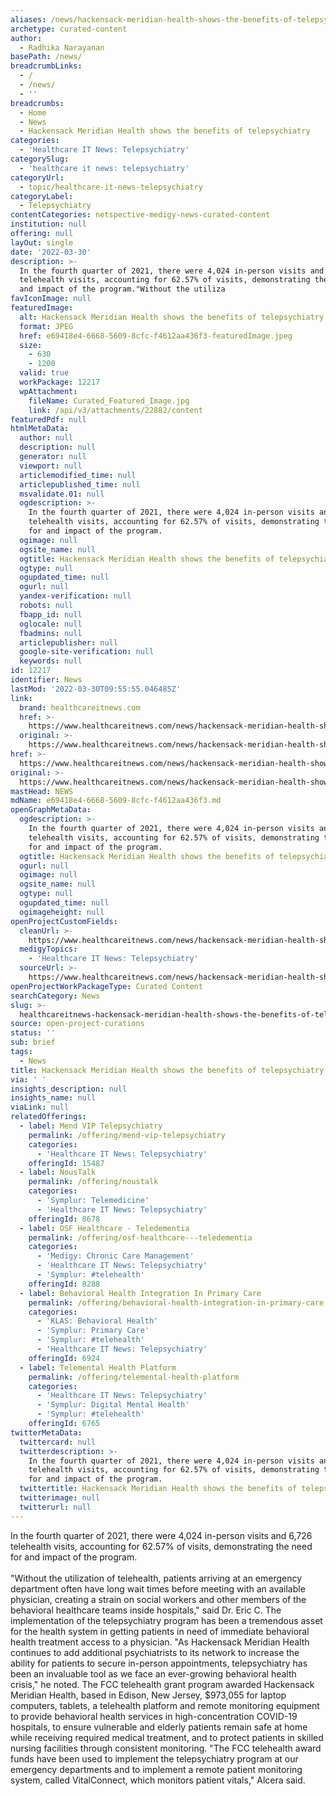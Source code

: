 ```yaml
---
aliases: /news/hackensack-meridian-health-shows-the-benefits-of-telepsychiatry
archetype: curated-content
author:
  - Radhika Narayanan
basePath: /news/
breadcrumbLinks:
  - /
  - /news/
  - ''
breadcrumbs:
  - Home
  - News
  - Hackensack Meridian Health shows the benefits of telepsychiatry
categories:
  - 'Healthcare IT News: Telepsychiatry'
categorySlug:
  - 'healthcare it news: telepsychiatry'
categoryUrl:
  - topic/healthcare-it-news-telepsychiatry
categoryLabel:
  - Telepsychiatry
contentCategories: netspective-medigy-news-curated-content
institution: null
offering: null
layOut: single
date: '2022-03-30'
description: >-
  In the fourth quarter of 2021, there were 4,024 in-person visits and 6,726
  telehealth visits, accounting for 62.57% of visits, demonstrating the need for
  and impact of the program."Without the utiliza
favIconImage: null
featuredImage:
  alt: Hackensack Meridian Health shows the benefits of telepsychiatry
  format: JPEG
  href: e69418e4-6668-5609-8cfc-f4612aa436f3-featuredImage.jpeg
  size:
    - 630
    - 1200
  valid: true
  workPackage: 12217
  wpAttachment:
    fileName: Curated_Featured_Image.jpg
    link: /api/v3/attachments/22882/content
featuredPdf: null
htmlMetaData:
  author: null
  description: null
  generator: null
  viewport: null
  articlemodified_time: null
  articlepublished_time: null
  msvalidate.01: null
  ogdescription: >-
    In the fourth quarter of 2021, there were 4,024 in-person visits and 6,726
    telehealth visits, accounting for 62.57% of visits, demonstrating the need
    for and impact of the program.
  ogimage: null
  ogsite_name: null
  ogtitle: Hackensack Meridian Health shows the benefits of telepsychiatry
  ogtype: null
  ogupdated_time: null
  ogurl: null
  yandex-verification: null
  robots: null
  fbapp_id: null
  oglocale: null
  fbadmins: null
  articlepublisher: null
  google-site-verification: null
  keywords: null
id: 12217
identifier: News
lastMod: '2022-03-30T09:55:55.046485Z'
link:
  brand: healthcareitnews.com
  href: >-
    https://www.healthcareitnews.com/news/hackensack-meridian-health-shows-benefits-telepsychiatry
  original: >-
    https://www.healthcareitnews.com/news/hackensack-meridian-health-shows-benefits-telepsychiatry
href: >-
  https://www.healthcareitnews.com/news/hackensack-meridian-health-shows-benefits-telepsychiatry
original: >-
  https://www.healthcareitnews.com/news/hackensack-meridian-health-shows-benefits-telepsychiatry
mastHead: NEWS
mdName: e69418e4-6668-5609-8cfc-f4612aa436f3.md
openGraphMetaData:
  ogdescription: >-
    In the fourth quarter of 2021, there were 4,024 in-person visits and 6,726
    telehealth visits, accounting for 62.57% of visits, demonstrating the need
    for and impact of the program.
  ogtitle: Hackensack Meridian Health shows the benefits of telepsychiatry
  ogurl: null
  ogimage: null
  ogsite_name: null
  ogtype: null
  ogupdated_time: null
  ogimageheight: null
openProjectCustomFields:
  cleanUrl: >-
    https://www.healthcareitnews.com/news/hackensack-meridian-health-shows-benefits-telepsychiatry
  medigyTopics:
    - 'Healthcare IT News: Telepsychiatry'
  sourceUrl: >-
    https://www.healthcareitnews.com/news/hackensack-meridian-health-shows-benefits-telepsychiatry
openProjectWorkPackageType: Curated Content
searchCategory: News
slug: >-
  healthcareitnews-hackensack-meridian-health-shows-the-benefits-of-telepsychiatry
source: open-project-curations
status: ''
sub: brief
tags:
  - News
title: Hackensack Meridian Health shows the benefits of telepsychiatry
via: ' '
insights_description: null
insights_name: null
viaLink: null
relatedOfferings:
  - label: Mend VIP Telepsychiatry
    permalink: /offering/mend-vip-telepsychiatry
    categories:
      - 'Healthcare IT News: Telepsychiatry'
    offeringId: 15487
  - label: NousTalk
    permalink: /offering/noustalk
    categories:
      - 'Symplur: Telemedicine'
      - 'Healthcare IT News: Telepsychiatry'
    offeringId: 8678
  - label: OSF Healthcare - Teledementia
    permalink: /offering/osf-healthcare---teledementia
    categories:
      - 'Medigy: Chronic Care Management'
      - 'Healthcare IT News: Telepsychiatry'
      - 'Symplur: #telehealth'
    offeringId: 8288
  - label: Behavioral Health Integration In Primary Care
    permalink: /offering/behavioral-health-integration-in-primary-care
    categories:
      - 'KLAS: Behavioral Health'
      - 'Symplur: Primary Care'
      - 'Symplur: #telehealth'
      - 'Healthcare IT News: Telepsychiatry'
    offeringId: 6924
  - label: Telemental Health Platform
    permalink: /offering/telemental-health-platform
    categories:
      - 'Healthcare IT News: Telepsychiatry'
      - 'Symplur: Digital Mental Health'
      - 'Symplur: #telehealth'
    offeringId: 6765
twitterMetaData:
  twittercard: null
  twitterdescription: >-
    In the fourth quarter of 2021, there were 4,024 in-person visits and 6,726
    telehealth visits, accounting for 62.57% of visits, demonstrating the need
    for and impact of the program.
  twittertitle: Hackensack Meridian Health shows the benefits of telepsychiatry
  twitterimage: null
  twitterurl: null
---
```

<p>In the fourth quarter of 2021, there were 4,024 in-person visits and 6,726 telehealth visits, accounting for 62.57% of visits, demonstrating the need for and impact of the program.<br><br>"Without the utilization of telehealth, patients arriving at an emergency department often have long wait times before meeting with an available physician, creating a strain on social workers and other members of the behavioral healthcare teams inside hospitals," said Dr. Eric C.
The implementation of the telepsychiatry program has been a tremendous asset for the health system in getting patients in need of immediate behavioral health treatment access to a physician.
"As Hackensack Meridian Health continues to add additional psychiatrists to its network to increase the ability for patients to secure in-person appointments, telepsychiatry has been an invaluable tool as we face an ever-growing behavioral health crisis," he noted.
The FCC telehealth grant program awarded Hackensack Meridian Health, based in Edison, New Jersey, $973,055 for laptop computers, tablets, a telehealth platform and remote monitoring equipment to provide behavioral health services in high-concentration COVID-19 hospitals, to ensure vulnerable and elderly patients remain safe at home while receiving required medical treatment, and to protect patients in skilled nursing facilities through consistent monitoring.
"The FCC telehealth award funds have been used to implement the telepsychiatry program at our emergency departments and to implement a remote patient monitoring system, called VitalConnect, which monitors patient vitals," Alcera said.</p>